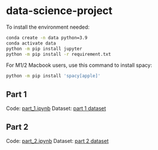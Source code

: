 # data-science-project

To install the environment needed:

```bash
conda create -n data python=3.9
conda activate data
python -m pip install jupyter
python -m pip install -r requirement.txt
```

For M1/2 Macbook users, use this command to install spacy:

```bash
python -m pip install 'spacy[apple]'
```

## Part 1

Code: [part_1.ipynb](part_1.ipynb)
Dataset: [part 1 dataset](./part1_dataset/)

## Part 2

Code: [part_2.ipynb](part_2.ipynb)
Dataset: [part 2 dataset](part2_dataset.csv)
